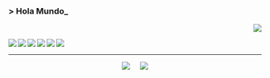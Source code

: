 

### > Hola Mundo_ 

<div align = 'right'>

![](https://komarev.com/ghpvc/?username=RicardoValladares&color=blue)

</div>

<a href="http://multiplataformaprogramacion.blogspot.com/">
  <img align="left" src="https://img.shields.io/badge/blogger-%23FFC300.svg?&style=for-the-badge&logo=blogger&logoColor=white" />
</a>
<a href="https://gitlab.com/RicardoValladares">
  <img align="left" src="https://img.shields.io/badge/gitlab-%23D35400.svg?&style=for-the-badge&logo=gitlab&logoColor=white" />
</a>
<a href="https://www.facebook.com/Ryck.1992/">
  <img align="left" src="https://img.shields.io/badge/facebook-%230077B5.svg?&style=for-the-badge&logo=facebook&logoColor=white" />
</a>
<a href="https://www.youtube.com/user/SuperValladares">
  <img align="left" src="https://img.shields.io/badge/youtube-%23FF0000.svg?&style=for-the-badge&logo=youtube&logoColor=white" />
</a>
<a href="https://www.instagram.com/ryck.1992/">
  <img align="left" src="https://img.shields.io/badge/instagram-%23FFC0CB.svg?&style=for-the-badge&logo=instagram&logoColor=white" />
</a>
<a href="https://twitter.com/Ricardo01493096">
  <img align="left" src="https://img.shields.io/badge/twitter-%230080FF.svg?&style=for-the-badge&logo=twitter&logoColor=white" />
</a>
<br><hr>


<p align = "center">
  <img src = "https://github-readme-stats.vercel.app/api/top-langs/?username=RicardoValladares&hide=html,css&theme=tokyonight">
  &nbsp; &nbsp;
  <img  src = "https://github-readme-stats.vercel.app/api?username=RicardoValladares&show_icons=true&theme=tokyonight&line_height=27">
</p>
